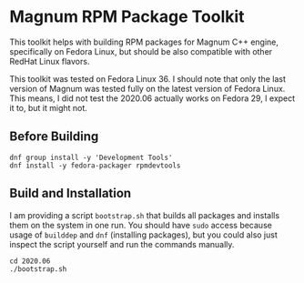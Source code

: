 # Magnum RPM Package Toolkit

This toolkit helps with building RPM packages for Magnum C++ engine,
specifically on Fedora Linux, but should be also compatible with other
RedHat Linux flavors.

This toolkit was tested on Fedora Linux 36.
I should note that only the last version of Magnum was tested
fully on the latest version of Fedora Linux.
This means, I did not test the 2020.06 actually works on Fedora 29,
I expect it to, but it might not.

## Before Building
```
dnf group install -y 'Development Tools'
dnf install -y fedora-packager rpmdevtools
```

## Build and Installation
I am providing a script `bootstrap.sh` that builds all packages and installs
them on the system in one run. You should have `sudo` access because usage of
`builddep` and `dnf` (installing packages), but you could also just inspect the
script yourself and run the commands manually.

```
cd 2020.06
./bootstrap.sh
```